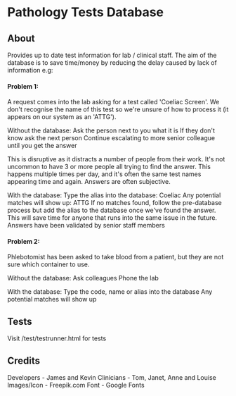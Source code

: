 # Pathology Tests Database

## About
Provides up to date test information for lab / clinical staff. The aim of the database is to save time/money by reducing the delay caused by lack of information e.g:

#### Problem 1:

A request comes into the lab asking for a test called 'Coeliac Screen'. We don't recognise the name of this test so we're unsure of how to process it (it appears on our system as an 'ATTG').

Without the database:
Ask the person next to you what it is
If they don't know ask the next person
Continue escalating to more senior colleague until you get the answer

This is disruptive as it distracts a number of people from their work. It's not uncommon to have 3 or more people all trying to find the answer. This happens multiple times per day, and it's often the same test names appearing time and again. Answers are often subjective.

With the database:
Type the alias into the database: Coeliac
Any potential matches will show up: ATTG
If no matches found, follow the pre-database process but add the alias to the database once we've found the answer. This will save time for anyone that runs into the same issue in the future.
Answers have been validated by senior staff members

#### Problem 2:

Phlebotomist has been asked to take blood from a patient, but they are not sure which container to use.

Without the database:
Ask colleagues
Phone the lab

With the database:
Type the code, name or alias into the database
Any potential matches will show up

## Tests
Visit /test/testrunner.html for tests

##  Credits
Developers - James and Kevin 
Clinicians - Tom, Janet, Anne and Louise
Images/Icon - Freepik.com
Font - Google Fonts